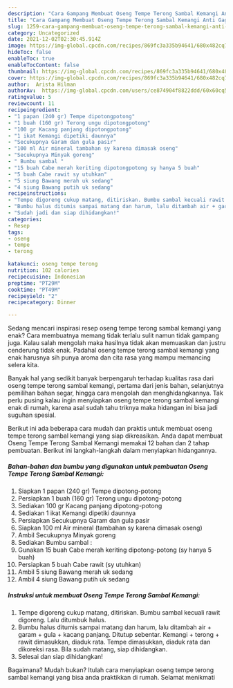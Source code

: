 ```yaml
---
description: "Cara Gampang Membuat Oseng Tempe Terong Sambal Kemangi Anti Gagal"
title: "Cara Gampang Membuat Oseng Tempe Terong Sambal Kemangi Anti Gagal"
slug: 1259-cara-gampang-membuat-oseng-tempe-terong-sambal-kemangi-anti-gagal
category: Uncategorized
date: 2021-12-02T02:30:45.914Z
image: https://img-global.cpcdn.com/recipes/869fc3a335b94641/680x482cq70/oseng-tempe-terong-sambal-kemangi-foto-resep-utama.jpg
hideToc: false
enableToc: true
enableTocContent: false
thumbnail: https://img-global.cpcdn.com/recipes/869fc3a335b94641/680x482cq70/oseng-tempe-terong-sambal-kemangi-foto-resep-utama.jpg
cover: https://img-global.cpcdn.com/recipes/869fc3a335b94641/680x482cq70/oseng-tempe-terong-sambal-kemangi-foto-resep-utama.jpg
author:  Arista Hilman
authorAv:  https://img-global.cpcdn.com/users/ce874904f8822ddd/60x60cq50/avatar.jpg
ratingvalue: 5
reviewcount: 11
recipeingredient:
- "1 papan (240 gr) Tempe dipotongpotong"
- "1 buah (160 gr) Terong ungu dipotongpotong"
- "100 gr Kacang panjang dipotongpotong"
- "1 ikat Kemangi dipetiki daunnya"
- "Secukupnya Garam dan gula pasir"
- "100 ml Air mineral tambahan sy karena dimasak oseng"
- "Secukupnya Minyak goreng"
- " Bumbu sambal "
- "15 buah Cabe merah keriting dipotongpotong sy hanya 5 buah"
- "5 buah Cabe rawit sy utuhkan"
- "5 siung Bawang merah uk sedang"
- "4 siung Bawang putih uk sedang"
recipeinstructions:
- "Tempe digoreng cukup matang, ditiriskan. Bumbu sambal kecuali rawit digoreng. Lalu ditumbuk halus."
- "Bumbu halus ditumis sampai matang dan harum, lalu ditambah air + garam + gula + kacang panjang. Ditutup sebentar. Kemangi + terong + rawit dimasukkan, diaduk rata. Tempe dimasukkan, diaduk rata dan dikoreksi rasa. Bila sudah matang, siap dihidangkan."
- "Sudah jadi dan siap dihidangkan!"
categories:
- Resep
tags:
- oseng
- tempe
- terong

katakunci: oseng tempe terong 
nutrition: 102 calories
recipecuisine: Indonesian
preptime: "PT29M"
cooktime: "PT49M"
recipeyield: "2"
recipecategory: Dinner

---
```



Sedang mencari inspirasi resep oseng tempe terong sambal kemangi yang enak? Cara membuatnya memang tidak terlalu sulit namun tidak gampang juga. Kalau salah mengolah maka hasilnya tidak akan memuaskan dan justru cenderung tidak enak. Padahal oseng tempe terong sambal kemangi yang enak harusnya sih punya aroma dan cita rasa yang mampu memancing selera kita.


Banyak hal yang sedikit banyak berpengaruh terhadap kualitas rasa dari oseng tempe terong sambal kemangi, pertama dari jenis bahan, selanjutnya pemilihan bahan segar, hingga cara mengolah dan menghidangkannya. Tak perlu pusing kalau ingin menyiapkan oseng tempe terong sambal kemangi enak di rumah, karena asal sudah tahu triknya maka hidangan ini bisa jadi suguhan spesial.




Berikut ini ada beberapa cara mudah dan praktis untuk membuat oseng tempe terong sambal kemangi yang siap dikreasikan. Anda dapat membuat Oseng Tempe Terong Sambal Kemangi memakai 12 bahan dan 2 tahap pembuatan. Berikut ini langkah-langkah dalam menyiapkan hidangannya.

<!--inarticleads1-->

##### Bahan-bahan dan bumbu yang digunakan untuk pembuatan Oseng Tempe Terong Sambal Kemangi:

1. Siapkan 1 papan (240 gr) Tempe dipotong-potong
1. Persiapkan 1 buah (160 gr) Terong ungu dipotong-potong
1. Sediakan 100 gr Kacang panjang dipotong-potong
1. Sediakan 1 ikat Kemangi dipetiki daunnya
1. Persiapkan Secukupnya Garam dan gula pasir
1. Siapkan 100 ml Air mineral (tambahan sy karena dimasak oseng)
1. Ambil Secukupnya Minyak goreng
1. Sediakan  Bumbu sambal :
1. Gunakan 15 buah Cabe merah keriting dipotong-potong (sy hanya 5 buah)
1. Persiapkan 5 buah Cabe rawit (sy utuhkan)
1. Ambil 5 siung Bawang merah uk sedang
1. Ambil 4 siung Bawang putih uk sedang




<!--inarticleads2-->

##### Instruksi untuk membuat Oseng Tempe Terong Sambal Kemangi:

1. Tempe digoreng cukup matang, ditiriskan. Bumbu sambal kecuali rawit digoreng. Lalu ditumbuk halus.
1. Bumbu halus ditumis sampai matang dan harum, lalu ditambah air + garam + gula + kacang panjang. Ditutup sebentar. Kemangi + terong + rawit dimasukkan, diaduk rata. Tempe dimasukkan, diaduk rata dan dikoreksi rasa. Bila sudah matang, siap dihidangkan.
1. Selesai dan siap dihidangkan!



Bagaimana? Mudah bukan? Itulah cara menyiapkan oseng tempe terong sambal kemangi yang bisa anda praktikkan di rumah. Selamat menikmati
